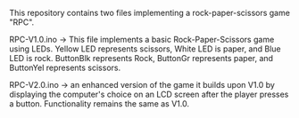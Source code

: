 This repository contains two files implementing a rock-paper-scissors game "RPC".

RPC-V1.0.ino -> This file implements a basic Rock-Paper-Scissors game using LEDs.
Yellow LED represents scissors, White LED is paper, and Blue LED is rock.
ButtonBlk represents Rock, ButtonGr represents paper, and ButtonYel represents scissors.

RPC-V2.0.ino -> an enhanced version of the game it builds upon V1.0 by displaying the computer's choice on an LCD screen after the player presses a button.
Functionality remains the same as V1.0.
